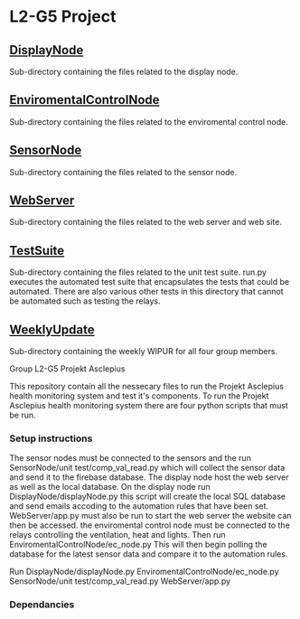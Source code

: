 # L2-G5 Project

## [DisplayNode](DisplayNode/)
Sub-directory containing the files related to the display node. 

## [EnviromentalControlNode](EnviromentalControlNode/)
Sub-directory containing the files related to the enviromental control node. 

## [SensorNode](SensorNode/)
Sub-directory containing the files related to the sensor node. 

## [WebServer](WebServer/)
Sub-directory containing the files related to the web server and web site. 

## [TestSuite](TestSuite/)
Sub-directory containing the files related to the unit test suite. run.py executes the automated test suite that encapsulates the tests that could be automated.
There are also various other tests in this directory that cannot be automated such as testing the relays. 

## [WeeklyUpdate](WeeklyUpdates/)
Sub-directory containing the weekly WIPUR for all four group members. 

Group L2-G5 Projekt Asclepius

This repository contain all the nessecary files to run the Projekt Asclepius health monitoring system and test it's components.
To run the Projekt Asclepius health monitoring system there are four python scripts that must be run.

### Setup instructions

The sensor nodes must be connected to the sensors and the run SensorNode/unit test/comp_val_read.py which will collect the sensor data and send it to the firebase database.
The display node host the web server as well as the local database. On the display node run DisplayNode/displayNode.py this script will create the local SQL database and
send emails accoding to the automation rules that have been set. WebServer/app.py must also be run to start the web server the website can then be accessed. the enviromental
control node must be connected to the relays controlling the ventilation, heat and lights. Then run EnviromentalControlNode/ec_node.py This will then begin polling the database for the latest sensor data and compare it to the automation rules.

Run
DisplayNode/displayNode.py 
EnviromentalControlNode/ec_node.py
SensorNode/unit test/comp_val_read.py
WebServer/app.py

### Dependancies
